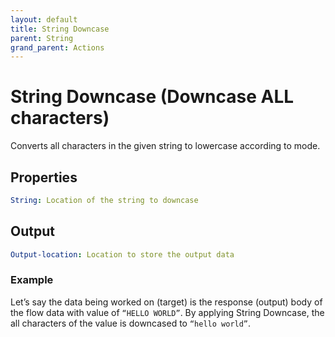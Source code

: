 ```yaml
---
layout: default
title: String Downcase
parent: String
grand_parent: Actions
---
```

# String Downcase (Downcase ALL characters)
Converts all characters in the given string to lowercase according to mode.

## Properties
```yaml
String: Location of the string to downcase
```

## Output
```yaml
Output-location: Location to store the output data
```

### Example
Let’s say the data being worked on (target) is the response (output) body of the flow data with value of `“HELLO WORLD”`. By applying String Downcase, the all characters of the value is downcased to `“hello world”`.
